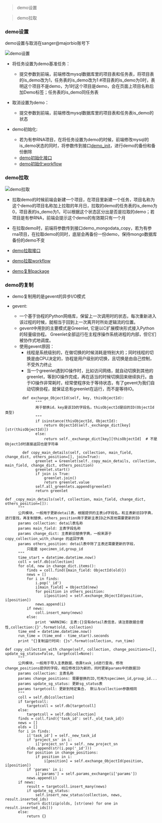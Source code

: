 >demo设置

>demo拉取

### demo设置

demo设置与取消在sanger@majorbio账号下

![demo设置](http://git.majorbio.com/sanger_bioinfo/SangerBiocluster/wikis/img/demo设置.png)

* 将任务设置为demo基准任务：
  * 提交参数到前端，前端修改mysql数据库里的项目表和任务表，将项目表的is_demo改为1，任务表的is_demo改为1  #项目表的is_demo为0时，表明这个项目不是demo，为1时这个项目是demo，会在页面上项目名称后加Demo标签；任务表的is_demo同任务表


* 取消设置为demo：
  * 提交参数到前端，前端修改mysql数据库里的项目表和任务表is_demo的状态


* demo初始化:
  * 若为有参RNA项目，在将任务设置为demo的时候，前端修改mysql的is_demo状态的同时，将参数传到接口[demo_init](http://git.majorbio.com/sanger_bioinfo/SangerBiocluster/blob/master/webroot/mainapp/controllers/submit/demo_init.py)，进行demo的备份和备份删除
  * [demo初始化接口](http://git.majorbio.com/sanger_bioinfo/SangerBiocluster/blob/master/webroot/mainapp/controllers/submit/demo_init.py)
  * [demo初始化workflow](http://git.majorbio.com/sanger_bioinfo/SangerBiocluster/blob/master/src/mbio/workflows/copy_demo/demo_init.py)

### demo拉取

![demo拉取](http://git.majorbio.com/sanger_bioinfo/SangerBiocluster/wikis/img/demo拉取.png)

* 拉取demo的时候前端会新建一个项目，在项目里新建一个任务，项目名称为这个demo的项目名称加上拉取的年月日，拉取的demo的任务表的is_demo为0，项目表的is_demo为1，可以根据这个状态区分出是否是拉取的demo；若项目是有参RNA，前端会提示这个demo的有效期只有一个月

* 在拉取demo时，前端将参数传到接口demo_mongodata_copy，若为有参rna项目，在拉取demo的同时，底层会再备份一份demo，保持mongo数据库备份的demo不变
* [demo拉取接口](http://git.majorbio.com/sanger_bioinfo/SangerBiocluster/blob/master/webroot/mainapp/controllers/instant/meta/demo_mongodata_copy.py)
* [demo拉取workflow](http://git.majorbio.com/sanger_bioinfo/SangerBiocluster/blob/master/src/mbio/workflows/copy_demo/copy_demo.py)
* [demo复制package](http://git.majorbio.com/sanger_bioinfo/SangerBiocluster/blob/master/src/mbio/packages/rna/refrna_copy_demo.py)

### demo的复制

* demo复制用的是gevent的异步I/O模式

* gevent:
    * 一个基于协程的Python网络库，保留上一次调用时的状态，每次重新进入该过程的时候，就相当于回到上一次离开时所处逻辑流的位置。
    * gevent中用到的主要模式是Greenlet, 它是以C扩展模块形式接入Python的轻量级协程。 Greenlet全部运行在主程序操作系统进程的内部，但它们被协作式地调度。
    * 使用gevent原因：
        * 线程是系统级别的，在做切换的时候消耗是特别大的；同时线程的切换是由CPU决定的，协程是用户级别的切换，且切换是由自己控制，不受外力终止
        * 当一个greenlet遇到IO操作时，比如访问网络，就自动切换到其他的greenlet，等到IO操作完成，再在适当的时候切换回来继续执行。由于IO操作非常耗时，经常使程序处于等待状态，有了gevent为我们自动切换协程，就保证总有greenlet在运行，而不是等待IO。

```
        def exchange_ObjectId(self, key, thisObjectId):
              """
              用于替换id，key是该ID的字段名，thisObjectId是旧的ID(ObjectId类型)
              """
              if isinstance(thisObjectId, ObjectId):
                  return ObjectId(self._exchange_dict[key][str(thisObjectId)])
              else:
                  return self._exchange_dict[key][thisObjectId]  # 不是ObjectId时直接返回也是字符串
```

```
        def copy_main_details(self, collection, main_field, change_dict, others_position=[], join=True):
              greenlet = Greenlet(self._copy_main_details, collection, main_field, change_dict, others_position)
              greenlet.start()
              if join is True:
                  greenlet.join()
                  return greenlet.value
              self.all_greenlets.append(greenlet)
              return greenlet
```

```
def _copy_main_details(self, collection, main_field, change_dict, others_position=[]):
      """
      公共模块，一般用于更新detail表，根据提供的主表id字段名，和主表新旧ID字典，进行查找，再复制替换，others_position用于更新主表ID之外其他需要更新的ID
      params collection: detail表名称
      params main_field: 主表字段名称
      params change_dict: 主表新旧替换字典，一般来源于 copy_collection_with_change 的返回字典
      params others_position: detail表中除了主表还需要更新的字段，
          只能是 specimen_id,group_id
      """
      time_start = datetime.datetime.now()
      coll = self.db[collection]
      for old, new in change_dict.items():
          finds = coll.find({main_field: ObjectId(old)})
          news = []
          for i in finds:
              i.pop('_id')
              i[main_field] = ObjectId(new)
              for position in others_position:
                  i[position] = self.exchange_ObjectId(position, i[position])
              news.append(i)
          if news:
              coll.insert_many(news)
          else:
              print 'WARNING: 主表:{}没有detail表信息，请注意数据合理性,collection:{}'.format(old, collection)
      time_end = datetime.datetime.now()
      run_time = (time_end - time_start).seconds
      print "{}复制运行时间: {}s".format(collection, run_time)
```

```
def copy_collection_with_change(self, collection, change_positions=[], update_sg_status=False, targetcoll=None):
      """
      公共模块，一般用于导入主表数据，依靠task_id进行查询，修改change_positions提供的字段，相应修改ID为新的，同时更新params中的数据ID
      params collection: 主表名称
      params change_positions: 需要替换的ID,可用为specimen_id,group_id...
      params update_sg_status: 更新sg_status表
      params targetcoll: 更新到特定集合， 默认与collection参数相同
      """
      coll = self.db[collection]
      if targetcoll:
          targetcoll = self.db[targetcoll]
      else:
          targetcoll = self.db[collection]
      finds = coll.find({'task_id': self._old_task_id})
      news = []
      olds = []
      for i in finds:
          i['task_id'] = self._new_task_id
          if 'project_sn' in i:
              i['project_sn'] = self._new_project_sn
          olds.append(str(i.pop('_id')))
          for position in change_positions:
              if position in i:
                  i[position] = self.exchange_ObjectId(position, i[position])
          if 'params' in i:
              i['params'] = self.params_exchange(i['params'])
          news.append(i)
      if news:
          result = targetcoll.insert_many(news)
          if update_sg_status:
              self.insert_new_status(collection, news, result.inserted_ids)
          return dict(zip(olds, [str(one) for one in result.inserted_ids]))
      else:
          return {}
```
